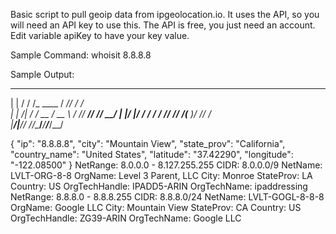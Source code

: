 Basic script to pull geoip data from ipgeolocation.io. It uses the API, so you will need an API key to use this. The API is free, you just need an account. Edit variable apiKey to have your key value.

Sample Command: whoisit 8.8.8.8

Sample Output:
  _       ____          ____     ______
 | |     / / /_  ____  /  _/____/  _/ /  
 | | /| / / __ \/ __ \ / // ___// // __/ 
 | |/ |/ / / / / /_/ // /(__  )/ // /_   
 |__/|__/_/ /_/\____/___/____/___/\__/   

 {
  "ip": "8.8.8.8",
  "city": "Mountain View",
  "state_prov": "California",
  "country_name": "United States",
  "latitude": "37.42290",
  "longitude": "-122.08500"
}
NetRange:       8.0.0.0 - 8.127.255.255
CIDR:           8.0.0.0/9
NetName:        LVLT-ORG-8-8
OrgName:        Level 3 Parent, LLC
City:           Monroe
StateProv:      LA
Country:        US
OrgTechHandle: IPADD5-ARIN
OrgTechName:   ipaddressing
NetRange:       8.8.8.0 - 8.8.8.255
CIDR:           8.8.8.0/24
NetName:        LVLT-GOGL-8-8-8
OrgName:        Google LLC
City:           Mountain View
StateProv:      CA
Country:        US
OrgTechHandle: ZG39-ARIN
OrgTechName:   Google LLC
